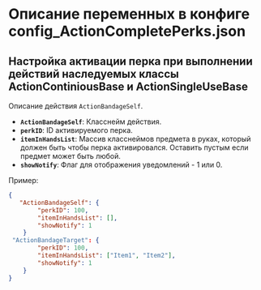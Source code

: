 # Описание переменных в конфиге config_ActionCompletePerks.json
## Настройка активации перка при выполнении действий наследуемых классы ActionContiniousBase и ActionSingleUseBase
Описание действия `ActionBandageSelf`.

- **`ActionBandageSelf`**: Класснейм действия.
- **`perkID`**: ID активируемого перка.
- **`itemInHandsList`**: Массив класснеймов предмета в руках, который должен быть чтобы перка активировался. Оставить пустым если предмет может быть любой.
- **`showNotify`**: Флаг для отображения уведомлений - 1 или 0.

Пример:

```json
{
   "ActionBandageSelf": {
        "perkID": 100,
        "itemInHandsList": [],
        "showNotify": 1
    }
 "ActionBandageTarget": {
        "perkID": 100,
        "itemInHandsList": ["Item1", "Item2"],
        "showNotify": 1
    }
}
